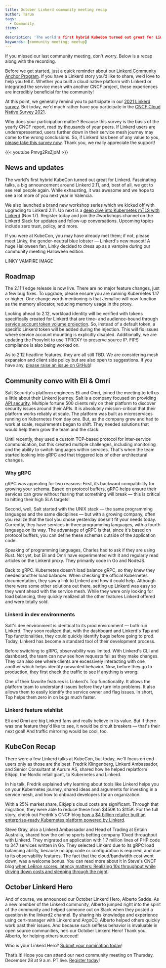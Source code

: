 ```yaml
---
title: October Linkerd community meeting recap
author: Tarun
tags:
  - Community
items:
  - 
description: 'The world's first hybrid KubeCon turned out great for Linkerd. Fascinating talks, a big announcement around Linkerd 2.11, and, best of all, we got to see real people again. '
keywords: [community meeting; meetup]
---
```

If you missed our last community meeting, don't worry. Below is a recap along
with the recording.

Before we get started, just a quick reminder about our
[Linkerd Community Anchor Program](https://linkerd.io/community/anchor/).
If you have a Linkerd story you’d like to share, we’d love to help you tell it.
Whether you built a cloud native platform with Linkerd or integrated the
service mesh with another CNCF project, these experiences are incredibly
beneficial for the community!

At this point, we generally remind you to participate in our
[2021 Linkerd survey](https://docs.google.com/forms/d/e/1FAIpQLSfofwKQDOrAN9E9Vg1041623A3-8nmEAxlAbvXw-S9r3QnT9g/viewform).
But today, we'd much rather have you participate in the
[CNCF Cloud Native Survey 2021](https://www.surveymonkey.com/r/LZJ9DD7).

Why does your participation matter? Because this survey is the basis of the
yearly CNCF report, read by thousands of your peers. If Linkerd users are
underrepresented, users further down in their service mesh journey may come to
the wrong conclusions. So, if Linkerd has been of any value to you,
[please take this survey now](https://www.surveymonkey.com/r/LZJ9DD7).
Thank you, we really appreciate the support!

{{< youtube Pmvg2RsZjoM >}}

## News and updates

The world's first hybrid KubeCon turned out great for Linkerd. Fascinating
talks, a big announcement around Linkerd 2.11, and, best of all, we got to
see real people again. While exhausting, it was awesome and we hope to see a
lot more of you next year in Valencia.

We also launched a brand new workshop series which we kicked off with upgrading
to Linkerd 2.11. Up next is a
[deep dive into Kubernetes mTLS with Linkerd](https://buoyant.io/register/deep-dive-into-kubernetes-mtls)
(Nov 17). Register today and join the #workshops channel on the Linkerd Slack
for updates and follow-up conversations. Upcoming topics include zero trust,
policy, and more.

If you were at KubeCon, you may have already met them; if not, please meet Linky,
the gender-neutral blue lobster — Linkerd's new mascot! A huge Halloween fan,
Linky decided to dress up as a vampire during our community meeting Halloween
edition.

LINKY VAMPIRE IMAGE

## Roadmap

The 2.11.1 edge release is now live. There are no major feature changes, just a
few bug fixes. To upgrade, please ensure you are running Kubernetes 1.17 or
higher. One change worth mentioning is that Jemalloc will now function as the
memory allocator, reducing memory usage in the proxy.

Looking ahead to 2.12, workload identity will be verified with tokens
specifically created for Linkerd that are time- and audience-bound through
[service account token volume projection](https://kubernetes.io/docs/tasks/configure-pod-container/configure-service-account/#service-account-token-volume-projection).
So, instead of a default token, a specific Linkerd token will be added during
the injection. This will fix issues where service account mounting is
explicitly disabled. Additionally, we are updating the ProxyInit to use TPROXY
to preserve source IP. FIPS compliance is also being worked on.

As to 2.12 headline features, they are all still TBD. We are considering mesh
expansion and client side policy but are also open to suggestions. If you
have any, [please raise an issue on GitHub](https://github.com/linkerd/linkerd2)!

## Community convo with Eli & Omri

Salt Security's platform engineers Eli and Omri, joined the meeting to tell us a
little about their Linkerd journey. Salt is a company focused on providing
[API security](https://salt.security/api-security-trends). Multiple fortune 500
clients rely on their platform to discover security issues around their APIs.
It is absolutely mission-critical that their platform works reliably at scale.
The platform was built as microservices running on Kubernetes from day one.
But, as the company grew and had to work at scale, requirements began to shift.
They needed solutions that would help them grow the team and the stack.

Until recently, they used a custom TCP-based protocol for inter-service
communication, but this created multiple challenges, including monitoring and
the ability to switch languages within services. That's when the team started
looking into gRPC and that triggered lots of other architectural changes.

### Why gRPC

gRPC was appealing for two reasons: First, its backward compatibility for growing
your schema. Based on protocol buffers, gRPC helps ensure their services can grow
without fearing that something will break — this is critical to hitting their high
SLA targets!

Second, well, Salt started with the UNIX stack — the same programming languages
and the same disciplines  — but with a growing company, often you realize that
the tool you chose yesterday doesn't fit your needs today. Currently, they have
services in three programming languages, with a fourth language on its way. The
advantage of gRPC is that, since it's based on protocol buffers, you can define
these schemas outside of the application code.

Speaking of programming languages, Charles had to ask if they are using Rust.
Not yet, but Eli and Omri have experimented with it and regularly read articles
on the Linkerd proxy. They primarily code in Go and NodeJS.

Back to gRPC. Kubernetes doesn't load balance gRPC, so they knew they needed
another load balancer. When checking the official Kubernetes documentation, they
saw a link to Linkerd and how it could help. Although there were some other
solutions out there, setting up Linkerd was easy so they went ahead with the
service mesh. 
While they were only looking for load balancing, they quickly realized all the
other features Linkerd offered and were totally sold.

### Linkerd in dev environments

Salt's dev environment is identical to its prod environment — both run Linkerd.
They soon realized that, with the dashboard and Linkerd's Tap and Top
functionalities, they could quickly identify bugs before going to prod. Today,
Linkerd has become a standard tool of their development process.

Before switching to gRPC, observability was limited. With Linkerd's CLI and
dashboard, the team can now see how requests fail as they make changes. They
can also see where clients are excessively interacting with one another which
helps identify unwanted behavior. Now, before they go to production, they first
check the traffic to see if anything is wrong.

One of their favorite features is Linkerd's Top functionality. It allows the
platform team to understand issues before they turn into problems. It also
allows them to easily identify the service owner and flag issues. In short,
Top helps them zero in on bugs much faster.

### Linkerd feature wishlist

Eli and Omri are big Linkerd fans and really believe in its value. But if there
was one feature they'd like to see, it would be circuit breakers — that's their
next goal!  And traffic mirroring would be cool, too.

## KubeCon Recap

There were a few Linkerd talks at KubeCon, but today, we'll focus on end-users
only as those are the best. Fredrik Klingenberg, Linkerd Ambassador, and Senior
Consultant at Aurum AS, shared how he helped replatform Elkjøp, the Nordic
retail giant, to Kubernetes and Linkerd.

In his talk, Fredrik explained why learning about tools like Linkerd helps you
on your Kubernetes journey, shared ideas and arguments for investing in a service
mesh, and how to onboard developers for an organization.

With a 25% market share, Elkjøp's cloud costs are significant. Through that
migration, they were able to reduce these from  $450K to $115K. For the full
story, check out Fredrik's CNCF blog
[how a $4 billion retailer built an enterprise-ready Kubernetes platform powered by Linkerd](https://www.cncf.io/blog/2021/02/19/how-a-4-billion-retailer-built-an-enterprise-ready-kubernetes-platform-powered-by-linkerd/).

Steve Gray, also a Linkerd Ambassador and Head of Trading at Entain Australia,
shared how the online sports betting company 10xed throughput with Linkerd.
They migrated an application with 1.7 million lines of PHP code to 347 services
written in Go. They selected Linkerd due to its gRPC load balancing ability,
because no app code or configuration is required, and due to its observability
features. The fact that the cloud/bandwidth cost went down, was a welcome bonus.
You can read more about it in Steve's CNCF blog
[when LeBron scores, latency matters: Realizing 10x throughput while driving down costs and sleeping through the night](https://www.cncf.io/blog/2021/04/19/when-lebron-scores-latency-matters-realizing-10x-throughput-while-driving-down-costs-and-sleeping-through-the-night/).

## October Linkerd Hero

And of course, we announced our October Linkerd Hero, Alberto Sadde. As a new
member of the Linkerd community, Alberto jumped right into the spirit of the
community and helped someone out on Slack when they posted a question in the
linkerd2 channel. By sharing his knowledge and experience using cert-manager
with Linkerd and ArgoCD, Alberto helped others quickly work past their issues.
And because such selfless behavior is invaluable in open source communities,
he’s our October Linkerd Hero! Thank you, Alberto, for helping others succeed!

Who is your Linkerd Hero?
[Submit your nomination today](https://docs.google.com/forms/d/e/1FAIpQLSfNv--UnbbZSzW7J3SbREIMI-HaooyX9im8yLIGB7M_LKT_Fw/viewform)!

That’s it! Hope you can attend our next community meeting on Thursday,
December 28 at 9 a.m. PT live.
[Register today](https://community.cncf.io/events/details/cncf-linkerd-community-presents-december-linkerd-online-community-meetup/)!
